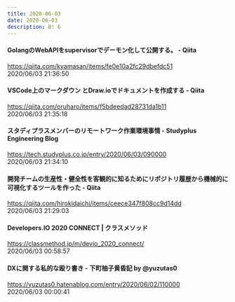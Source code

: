 ```yaml
---
title: 2020-06-03
date: 2020-06-03
description: B! 6
---
```


#### GolangのWebAPIをsupervisorでデーモン化して公開する。 - Qiita
https://qiita.com/kyamasan/items/fe0e10a2fc29dbefdc51<br>
2020/06/03 21:36:50<br>


#### VSCode上のマークダウン とDraw.ioでドキュメントを作成する - Qiita
https://qiita.com/oruharo/items/f5bdeedad28731da1b11<br>
2020/06/03 21:35:18<br>


#### スタディプラスメンバーのリモートワーク作業環境事情 - Studyplus Engineering Blog
https://tech.studyplus.co.jp/entry/2020/06/03/090000<br>
2020/06/03 21:34:10<br>


#### 開発チームの生産性・健全性を客観的に知るためにリポジトリ履歴から機械的に可視化するツールを作った - Qiita
https://qiita.com/hirokidaichi/items/ceece347f808cc9d14dd<br>
2020/06/03 21:29:03<br>


#### Developers.IO 2020 CONNECT | クラスメソッド
https://classmethod.jp/m/devio_2020_connect/<br>
2020/06/03 00:58:57<br>


#### DXに関する私的な殴り書き - 下町柚子黄昏記 by @yuzutas0
https://yuzutas0.hatenablog.com/entry/2020/06/02/110000<br>
2020/06/03 00:00:41<br>


